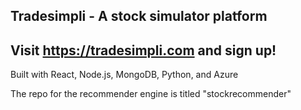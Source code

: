 ## Tradesimpli - A stock simulator platform
## Visit https://tradesimpli.com and sign up!

Built with React, Node.js, MongoDB, Python, and Azure

The repo for the recommender engine is titled "stockrecommender"
